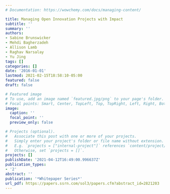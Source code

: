 ```yaml
---
# Documentation: https://wowchemy.com/docs/managing-content/

title: Managing Open Innovation Projects with Impact
subtitle: ''
summary: ''
authors:
- Sabine Brunswicker
- Mehdi Bagherzadeh
- Allison Lamb
- Raghav Narsalay
- Yu Jing
tags: []
categories: []
date: '2016-01-01'
lastmod: 2021-02-15T18:58:10-05:00
featured: false
draft: false

# Featured image
# To use, add an image named `featured.jpg/png` to your page's folder.
# Focal points: Smart, Center, TopLeft, Top, TopRight, Left, Right, BottomLeft, Bottom, BottomRight.
image:
  caption: ''
  focal_point: ''
  preview_only: false

# Projects (optional).
#   Associate this post with one or more of your projects.
#   Simply enter your project's folder or file name without extension.
#   E.g. `projects = ["internal-project"]` references `content/project/deep-learning/index.md`.
#   Otherwise, set `projects = []`.
projects: []
publishDate: '2021-04-12T16:49:00.996637Z'
publication_types:
- '2'
abstract: ''
publication: '*Whitepaper Series*'
url_pdf: https://papers.ssrn.com/sol3/papers.cfm?abstract_id=2821203
---
```

